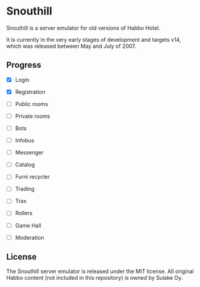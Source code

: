 ﻿# Snouthill

Snouthill is a server emulator for old versions of Habbo Hotel.

It is currently in the very early stages of development and targets v14, which
was released between May and July of 2007.

## Progress

- [x] Login
- [x] Registration

- [ ] Public rooms
- [ ] Private rooms

- [ ] Bots
- [ ] Infobus

- [ ] Messenger

- [ ] Catalog
- [ ] Furni recycler
- [ ] Trading

- [ ] Trax
- [ ] Rollers

- [ ] Game Hall

- [ ] Moderation

## License

The Snouthill server emulator is released under the MIT license. All original
Habbo content (not included in this repository) is owned by Sulake Oy.